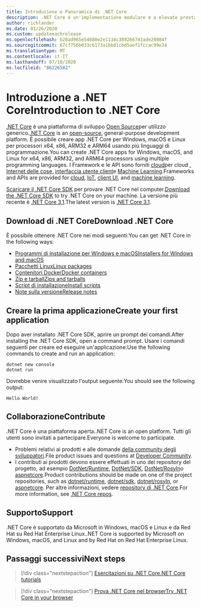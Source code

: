 ```yaml
---
title: Introduzione e Panoramica di .NET Core
description: .NET Core è un'implementazione modulare e a elevate prestazioni di .NET per la creazione di app Windows, Linux e macOS. Vedere l'introduzione a .NET Core per iniziare.
author: richlander
ms.date: 03/26/2020
ms.custom: updateeachrelease
ms.openlocfilehash: b28ad965e54680e2e1134c389266741ade28084f
ms.sourcegitcommit: 67cf756b033c6173a1bbd1cbd5aef1fccac99e34
ms.translationtype: MT
ms.contentlocale: it-IT
ms.lasthandoff: 07/10/2020
ms.locfileid: "86226582"
---
```

# <a name="introduction-to-net-core"></a><span data-ttu-id="ceff2-104">Introduzione a .NET Core</span><span class="sxs-lookup"><span data-stu-id="ceff2-104">Introduction to .NET Core</span></span>

<span data-ttu-id="ceff2-105">[.NET Core](about.md) è una piattaforma di sviluppo [Open Source](https://github.com/dotnet/runtime/blob/master/LICENSE.TXT)per utilizzo generico.</span><span class="sxs-lookup"><span data-stu-id="ceff2-105">[.NET Core](about.md) is an [open-source](https://github.com/dotnet/runtime/blob/master/LICENSE.TXT), general-purpose development platform.</span></span> <span data-ttu-id="ceff2-106">È possibile creare app .NET Core per Windows, macOS e Linux per processori x64, x86, ARM32 e ARM64 usando più linguaggi di programmazione.</span><span class="sxs-lookup"><span data-stu-id="ceff2-106">You can create .NET Core apps for Windows, macOS, and Linux for x64, x86, ARM32, and ARM64 processors using multiple programming languages.</span></span> <span data-ttu-id="ceff2-107">I Framework e le API sono forniti [cloud](/aspnet/core/)per cloud [, Internet delle cose,](/archive/msdn-magazine/2019/august/net-core-cross-platform-iot-programming-with-net-core-3-0) [interfaccia utente client](../desktop-wpf/overview/index.md)e [Machine Learning](/dotnet/machine-learning/).</span><span class="sxs-lookup"><span data-stu-id="ceff2-107">Frameworks and APIs are provided for [cloud](/aspnet/core/), [IoT](/archive/msdn-magazine/2019/august/net-core-cross-platform-iot-programming-with-net-core-3-0), [client UI](../desktop-wpf/overview/index.md), and [machine learning](/dotnet/machine-learning/).</span></span>

<span data-ttu-id="ceff2-108">[Scaricare il .NET Core SDK](https://dotnet.microsoft.com/download) per provare .NET Core nel computer.</span><span class="sxs-lookup"><span data-stu-id="ceff2-108">[Download the .NET Core SDK](https://dotnet.microsoft.com/download) to try .NET Core on your machine.</span></span> <span data-ttu-id="ceff2-109">La versione più recente è [.NET Core 3,1](https://devblogs.microsoft.com/dotnet/announcing-net-core-3-1/).</span><span class="sxs-lookup"><span data-stu-id="ceff2-109">The latest version is [.NET Core 3.1](https://devblogs.microsoft.com/dotnet/announcing-net-core-3-1/).</span></span>

## <a name="download-net-core"></a><span data-ttu-id="ceff2-110">Download di .NET Core</span><span class="sxs-lookup"><span data-stu-id="ceff2-110">Download .NET Core</span></span>

<span data-ttu-id="ceff2-111">È possibile ottenere .NET Core nei modi seguenti:</span><span class="sxs-lookup"><span data-stu-id="ceff2-111">You can get .NET Core in the following ways:</span></span>

* [<span data-ttu-id="ceff2-112">Programmi di installazione per Windows e macOS</span><span class="sxs-lookup"><span data-stu-id="ceff2-112">Installers for Windows and macOS</span></span>](https://dotnet.microsoft.com/download)
* [<span data-ttu-id="ceff2-113">Pacchetti Linux</span><span class="sxs-lookup"><span data-stu-id="ceff2-113">Linux packages</span></span>](https://docs.microsoft.com/dotnet/core/install/linux-package-managers)
* [<span data-ttu-id="ceff2-114">Contenitori Docker</span><span class="sxs-lookup"><span data-stu-id="ceff2-114">Docker containers</span></span>](https://hub.docker.com/_/microsoft-dotnet-core/)
* [<span data-ttu-id="ceff2-115">Zip e tarball</span><span class="sxs-lookup"><span data-stu-id="ceff2-115">Zips and tarballs</span></span>](https://dotnet.microsoft.com/download/dotnet-core/3.1)
* [<span data-ttu-id="ceff2-116">Script di installazione</span><span class="sxs-lookup"><span data-stu-id="ceff2-116">Install scripts</span></span>](https://dotnet.microsoft.com/download/dotnet-core/scripts)
* [<span data-ttu-id="ceff2-117">Note sulla versione</span><span class="sxs-lookup"><span data-stu-id="ceff2-117">Release notes</span></span>](https://github.com/dotnet/core/tree/master/release-notes)

## <a name="create-your-first-application"></a><span data-ttu-id="ceff2-118">Creare la prima applicazione</span><span class="sxs-lookup"><span data-stu-id="ceff2-118">Create your first application</span></span>

<span data-ttu-id="ceff2-119">Dopo aver installato .NET Core SDK, aprire un prompt dei comandi.</span><span class="sxs-lookup"><span data-stu-id="ceff2-119">After installing the .NET Core SDK, open a command prompt.</span></span> <span data-ttu-id="ceff2-120">Usare i comandi seguenti per creare ed eseguire un'applicazione:</span><span class="sxs-lookup"><span data-stu-id="ceff2-120">Use the following commands to create and run an application:</span></span>

```dotnetcli
dotnet new console
dotnet run
```

<span data-ttu-id="ceff2-121">Dovrebbe venire visualizzato l'output seguente:</span><span class="sxs-lookup"><span data-stu-id="ceff2-121">You should see the following output:</span></span>

```output
Hello World!
```

## <a name="contribute"></a><span data-ttu-id="ceff2-122">Collaborazione</span><span class="sxs-lookup"><span data-stu-id="ceff2-122">Contribute</span></span>

<span data-ttu-id="ceff2-123">.NET Core è una piattaforma aperta.</span><span class="sxs-lookup"><span data-stu-id="ceff2-123">.NET Core is an open platform.</span></span> <span data-ttu-id="ceff2-124">Tutti gli utenti sono invitati a partecipare.</span><span class="sxs-lookup"><span data-stu-id="ceff2-124">Everyone is welcome to participate.</span></span>

* <span data-ttu-id="ceff2-125">Problemi relativi ai prodotti e alle domande [della community degli sviluppatori](https://developercommunity.visualstudio.com/spaces/61/index.html).</span><span class="sxs-lookup"><span data-stu-id="ceff2-125">File product issues and questions at [Developer Community](https://developercommunity.visualstudio.com/spaces/61/index.html).</span></span>
* <span data-ttu-id="ceff2-126">I contributi ai prodotti devono essere effettuati in uno dei repository del progetto, ad esempio [DotNet/Runtime](https://github.com/dotnet/runtime), [DotNet/SDK](https://github.com/dotnet/sdk), [DotNet/Rosyln](https://github.com/dotnet/roslyn)o [aspnetcore](https://github.com/dotnet/aspnetcore).</span><span class="sxs-lookup"><span data-stu-id="ceff2-126">Product contributions should be made on one of the project repositories, such as [dotnet/runtime](https://github.com/dotnet/runtime), [dotnet/sdk](https://github.com/dotnet/sdk), [dotnet/rosyln](https://github.com/dotnet/roslyn), or [aspnetcore](https://github.com/dotnet/aspnetcore).</span></span> <span data-ttu-id="ceff2-127">Per altre informazioni, vedere [repository di .NET Core](https://github.com/dotnet/core/blob/master/Documentation/core-repos.md).</span><span class="sxs-lookup"><span data-stu-id="ceff2-127">For more information, see [.NET Core repos](https://github.com/dotnet/core/blob/master/Documentation/core-repos.md).</span></span>

## <a name="support"></a><span data-ttu-id="ceff2-128">Supporto</span><span class="sxs-lookup"><span data-stu-id="ceff2-128">Support</span></span>

<span data-ttu-id="ceff2-129">.NET Core è supportato da Microsoft in Windows, macOS e Linux e da Red Hat su Red Hat Enterprise Linux.</span><span class="sxs-lookup"><span data-stu-id="ceff2-129">.NET Core is supported by Microsoft on Windows, macOS, and Linux and by Red Hat on Red Hat Enterprise Linux.</span></span>

## <a name="next-steps"></a><span data-ttu-id="ceff2-130">Passaggi successivi</span><span class="sxs-lookup"><span data-stu-id="ceff2-130">Next steps</span></span>

> [!div class="nextstepaction"]
> [<span data-ttu-id="ceff2-131">Esercitazioni su .NET Core</span><span class="sxs-lookup"><span data-stu-id="ceff2-131">.NET Core tutorials</span></span>](tutorials/index.md)

> [!div class="nextstepaction"]
> [<span data-ttu-id="ceff2-132">Prova .NET Core nel browser</span><span class="sxs-lookup"><span data-stu-id="ceff2-132">Try .NET Core in your browser</span></span>](../csharp/tutorials/intro-to-csharp/numbers-in-csharp.yml)
